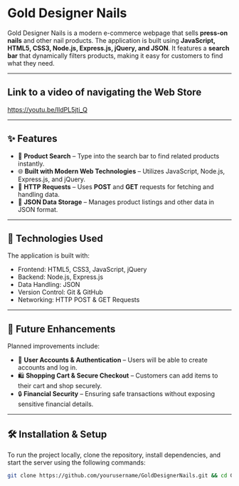 # Gold Designer Nails 

Gold Designer Nails is a modern e-commerce webpage that sells **press-on nails** and other nail products. The application is built using **JavaScript, HTML5, CSS3, Node.js, Express.js, jQuery, and JSON**. It features a **search bar** that dynamically filters products, making it easy for customers to find what they need.  

---

## Link to a video of navigating the Web Store
https://youtu.be/IIdPL5jti_Q

---

## ✨ Features  
- 🛒 **Product Search** – Type into the search bar to find related products instantly.  
- 🌐 **Built with Modern Web Technologies** – Utilizes JavaScript, Node.js, Express.js, and jQuery.  
- 🔗 **HTTP Requests** – Uses **POST** and **GET** requests for fetching and handling data.  
- 💾 **JSON Data Storage** – Manages product listings and other data in JSON format.

---

## 📂 Technologies Used
The application is built with:
- Frontend: HTML5, CSS3, JavaScript, jQuery
- Backend: Node.js, Express.js
- Data Handling: JSON
- Version Control: Git & GitHub
- Networking: HTTP POST & GET Requests

---

## 🚀 Future Enhancements  
Planned improvements include:  
- 👤 **User Accounts & Authentication** – Users will be able to create accounts and log in.  
- 🛍️ **Shopping Cart & Secure Checkout** – Customers can add items to their cart and shop securely.  
- 🔒 **Financial Security** – Ensuring safe transactions without exposing sensitive financial details.  

---

## 🛠️ Installation & Setup  
To run the project locally, clone the repository, install dependencies, and start the server using the following commands:  

```bash
git clone https://github.com/yourusername/GoldDesignerNails.git && cd GoldDesignerNails && npm install && node server.js
